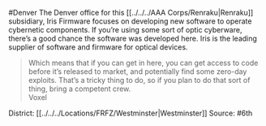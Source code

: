 #Denver 
The Denver office for this [[../../../AAA Corps/Renraku|Renraku]] subsidiary, Iris Firmware focuses on developing new software to operate cybernetic components. If you’re using some sort of optic cyberware, there’s a good chance the software was developed here. Iris is the leading supplier of software and firmware for optical devices. 

> Which means that if you can get in here, you can get access to code before it’s released to market, and potentially find some zero-day exploits. That’s a tricky thing to do, so if you plan to do that sort of thing, bring a competent crew.  
> Voxel

District: [[../../../Locations/FRFZ/Westminster|Westminster]]
Source: #6th